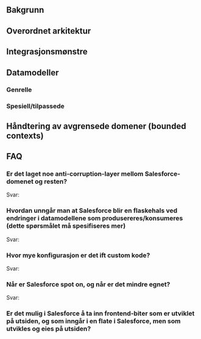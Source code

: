 
## Bakgrunn

## Overordnet arkitektur

## Integrasjonsmønstre

## Datamodeller
  ### Genrelle
  ### Spesiell/tilpassede
  
## Håndtering av avgrensede domener (bounded contexts)

## FAQ

### Er det laget noe anti-corruption-layer mellom Salesforce-domenet og resten?
Svar: 

### Hvordan unngår man at Salesforce blir en flaskehals ved endringer i datamodellene som produsereres/konsumeres (dette spørsmålet må spesifiseres mer)
Svar:

### Hvor mye konfigurasjon er det ift custom kode?
Svar:

### Når er Salesforce spot on, og når er det mindre egnet?
Svar:

### Er det mulig i Salesforce å ta inn frontend-biter som er utviklet på utsiden, og som inngår i en flate i Salesforce, men som utvikles og eies på utsiden?


